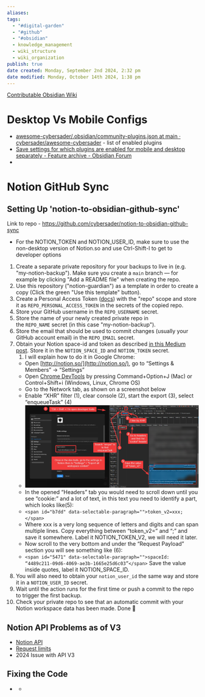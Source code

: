 ```yaml
---
aliases: 
tags:
  - "#digital-garden"
  - "#github"
  - "#obsidian"
  - knowledge_management
  - wiki_structure
  - wiki_organization
publish: true
date created: Monday, September 2nd 2024, 2:32 pm
date modified: Monday, October 14th 2024, 1:38 pm
---
```


[Contributable Obsidian Wiki](../../📁%2051%20-%20Cyberbase/Contributable%20Obsidian%20Wiki/Contributable%20Obsidian%20Wiki.md)

# Desktop Vs Mobile Configs

- [awesome-cybersader/.obsidian/community-plugins.json at main · cybersader/awesome-cybersader](https://github.com/cybersader/awesome-cybersader/blob/main/.obsidian/community-plugins.json) - list of enabled plugins 
- [Save settings for which plugins are enabled for mobile and desktop separately - Feature archive - Obsidian Forum](https://forum.obsidian.md/t/save-settings-for-which-plugins-are-enabled-for-mobile-and-desktop-separately/36740) 
- 

# Notion GitHub Sync

## Setting Up 'notion-to-obsidian-github-sync'

Link to repo - https://github.com/cybersader/notion-to-obsidian-github-sync

- For the NOTION_TOKEN and NOTION_USER_ID, make sure to use the non-desktop version of Notion.so and use Ctrl-Shift-I to get to developer options

1. Create a separate private repository for your backups to live in (e.g. "my-notion-backup"). Make sure you create a `main` branch — for example by clicking "Add a README file" when creating the repo.
2. Use this repository ("notion-guardian") as a template in order to create a copy (Click the green "Use this template" button).
3. Create a Personal Access Token ([docs](https://docs.github.com/en/free-pro-team@latest/github/authenticating-to-github/creating-a-personal-access-token)) with the "repo" scope and store it as `REPO_PERSONAL_ACCESS_TOKEN` in the secrets of the copied repo.
4. Store your GitHub username in the `REPO_USERNAME` secret.
5. Store the name of your newly created private repo in the `REPO_NAME` secret (in this case "my-notion-backup").
6. Store the email that should be used to commit changes (usually your GitHub account email) in the `REPO_EMAIL` secret.
7. Obtain your Notion space-id and token as described [in this Medium post](https://medium.com/@arturburtsev/automated-notion-backups-f6af4edc298d). Store it in the `NOTION_SPACE_ID` and `NOTION_TOKEN` secret.
	1. I will explain how to do it in Google Chrome:
	- Open [http://notion.so/](http://notion.so/), go to “Settings & Members” → “Settings”
	- Open [Chrome DevTools](https://developers.google.com/web/tools/chrome-devtools) by pressing Command+Option+J (Mac) or Control+Shift+i (Windows, Linux, Chrome OS)
	- Go to the Network tab, as shown on a screenshot below
	- Enable “XHR” filter (1), clear console (2), start the export (3), select “enqueueTask” (4)
	- ![](_attachments/file-20241014133255265.png)
	- In the opened “Headers” tab you would need to scroll down until you see “cookie:” and a lot of text, in this text you need to identify a part, which looks like(5):
	- `<span id="b7dd" data-selectable-paragraph="">token_v2=xxx;</span>`
	- Where xxx is a very long sequence of letters and digits and can span multiple lines. Copy everything between “token\_v2=” and “;” and save it somewhere. Label it NOTION\_TOKEN\_V2, we will need it later.
	- Now scroll to the very bottom and under the “Request Payload” section you will see something like (6):
	- `<span id="5471" data-selectable-paragraph="">spaceId: “4489c211-09d6-4069-ae3b-1665e25d6c03”</span>`
Save the value inside quotes, label it NOTION\_SPACE\_ID.
8. You will also need to obtain your `notion_user_id` the same way and store it in a `NOTION_USER_ID` secret.
9. Wait until the action runs for the first time or push a commit to the repo to trigger the first backup.
10. Check your private repo to see that an automatic commit with your Notion workspace data has been made. Done 🙌

## Notion API Problems as of V3

- [Notion API](https://developers.notion.com/reference/intro)
- [Request limits](https://developers.notion.com/reference/request-limits)
- 2024 Issue with API V3

## Fixing the Code

- -